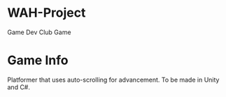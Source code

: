 # WAH-Project
Game Dev Club Game

# Game Info
Platformer that uses auto-scrolling for advancement. To be made in Unity and C#.
